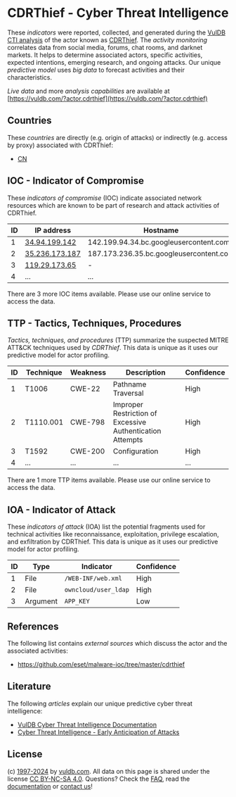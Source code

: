 # CDRThief - Cyber Threat Intelligence

These _indicators_ were reported, collected, and generated during the [VulDB CTI analysis](https://vuldb.com/?kb.cti) of the actor known as [CDRThief](https://vuldb.com/?actor.cdrthief). The _activity monitoring_ correlates data from social media, forums, chat rooms, and darknet markets. It helps to determine associated actors, specific activities, expected intentions, emerging research, and ongoing attacks. Our unique _predictive model_ uses _big data_ to forecast activities and their characteristics.

_Live data_ and more _analysis capabilities_ are available at [https://vuldb.com/?actor.cdrthief](https://vuldb.com/?actor.cdrthief)

## Countries

These _countries_ are directly (e.g. origin of attacks) or indirectly (e.g. access by proxy) associated with CDRThief:

* [CN](https://vuldb.com/?country.cn)

## IOC - Indicator of Compromise

These _indicators of compromise_ (IOC) indicate associated network resources which are known to be part of research and attack activities of CDRThief.

ID | IP address | Hostname | Campaign | Confidence
-- | ---------- | -------- | -------- | ----------
1 | [34.94.199.142](https://vuldb.com/?ip.34.94.199.142) | 142.199.94.34.bc.googleusercontent.com | - | Medium
2 | [35.236.173.187](https://vuldb.com/?ip.35.236.173.187) | 187.173.236.35.bc.googleusercontent.com | - | Medium
3 | [119.29.173.65](https://vuldb.com/?ip.119.29.173.65) | - | - | High
4 | ... | ... | ... | ...

There are 3 more IOC items available. Please use our online service to access the data.

## TTP - Tactics, Techniques, Procedures

_Tactics, techniques, and procedures_ (TTP) summarize the suspected MITRE ATT&CK techniques used by _CDRThief_. This data is unique as it uses our predictive model for actor profiling.

ID | Technique | Weakness | Description | Confidence
-- | --------- | -------- | ----------- | ----------
1 | T1006 | CWE-22 | Pathname Traversal | High
2 | T1110.001 | CWE-798 | Improper Restriction of Excessive Authentication Attempts | High
3 | T1592 | CWE-200 | Configuration | High
4 | ... | ... | ... | ...

There are 1 more TTP items available. Please use our online service to access the data.

## IOA - Indicator of Attack

These _indicators of attack_ (IOA) list the potential fragments used for technical activities like reconnaissance, exploitation, privilege escalation, and exfiltration by CDRThief. This data is unique as it uses our predictive model for actor profiling.

ID | Type | Indicator | Confidence
-- | ---- | --------- | ----------
1 | File | `/WEB-INF/web.xml` | High
2 | File | `owncloud/user_ldap` | High
3 | Argument | `APP_KEY` | Low

## References

The following list contains _external sources_ which discuss the actor and the associated activities:

* https://github.com/eset/malware-ioc/tree/master/cdrthief

## Literature

The following _articles_ explain our unique predictive cyber threat intelligence:

* [VulDB Cyber Threat Intelligence Documentation](https://vuldb.com/?kb.cti)
* [Cyber Threat Intelligence - Early Anticipation of Attacks](https://www.scip.ch/en/?labs.20201022)

## License

(c) [1997-2024](https://vuldb.com/?kb.changelog) by [vuldb.com](https://vuldb.com/?kb.about). All data on this page is shared under the license [CC BY-NC-SA 4.0](https://creativecommons.org/licenses/by-nc-sa/4.0/). Questions? Check the [FAQ](https://vuldb.com/?kb.faq), read the [documentation](https://vuldb.com/?kb) or [contact us](https://vuldb.com/?contact)!
